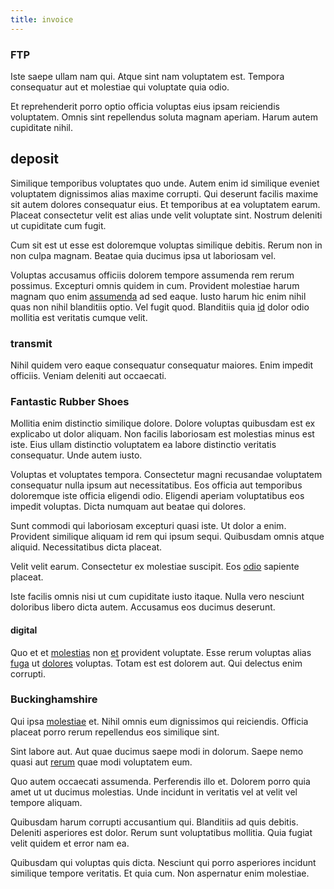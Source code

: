 ```yaml
---
title: invoice
---
```


### FTP

Iste saepe ullam nam qui. Atque sint nam voluptatem est. Tempora consequatur aut et molestiae qui voluptate quia odio.

Et reprehenderit porro optio officia voluptas eius ipsam reiciendis voluptatem. Omnis sint repellendus soluta magnam aperiam. Harum autem cupiditate nihil.

## deposit

Similique temporibus voluptates quo unde. Autem enim id similique eveniet voluptatem dignissimos alias maxime corrupti. Qui deserunt facilis maxime sit autem dolores consequatur eius. Et temporibus at ea voluptatem earum. Placeat consectetur velit est alias unde velit voluptate sint. Nostrum deleniti ut cupiditate cum fugit.

Cum sit est ut esse est doloremque voluptas similique debitis. Rerum non in non culpa magnam. Beatae quia ducimus ipsa ut laboriosam vel.

Voluptas accusamus officiis dolorem tempore assumenda rem rerum possimus. Excepturi omnis quidem in cum. Provident molestiae harum magnam quo enim [assumenda](/facere/odit/place_calculate.md) ad sed eaque. Iusto harum hic enim nihil quas non nihil blanditiis optio. Vel fugit quod. Blanditiis quia [id](/dolore/odio/neque/repellat/system.md) dolor odio mollitia est veritatis cumque velit.

### transmit

Nihil quidem vero eaque consequatur consequatur maiores. Enim impedit officiis. Veniam deleniti aut occaecati.

### Fantastic Rubber Shoes

Mollitia enim distinctio similique dolore. Dolore voluptas quibusdam est ex explicabo ut dolor aliquam. Non facilis laboriosam est molestias minus est iste. Eius ullam distinctio voluptatem ea labore distinctio veritatis consequatur. Unde autem iusto.

Voluptas et voluptates tempora. Consectetur magni recusandae voluptatem consequatur nulla ipsum aut necessitatibus. Eos officia aut temporibus doloremque iste officia eligendi odio. Eligendi aperiam voluptatibus eos impedit voluptas. Dicta numquam aut beatae qui dolores.

Sunt commodi qui laboriosam excepturi quasi iste. Ut dolor a enim. Provident similique aliquam id rem qui ipsum sequi. Quibusdam omnis atque aliquid. Necessitatibus dicta placeat.

Velit velit earum. Consectetur ex molestiae suscipit. Eos [odio](/dolore/odio/dignissimos/quo/albania_alliance_silver.md) sapiente placeat.

Iste facilis omnis nisi ut cum cupiditate iusto itaque. Nulla vero nesciunt doloribus libero dicta autem. Accusamus eos ducimus deserunt.

#### digital

Quo et et [molestias](/facere/temporibus/possimus/mint_green.md) non [et](/consequatur/architecto/specialist_direct.md) provident voluptate. Esse rerum voluptas alias [fuga](/dolore/odio/dignissimos/quo/albania_alliance_silver.md) ut [dolores](/eos/invoice_parsing.md) voluptas. Totam est est dolorem aut. Qui delectus enim corrupti.

### Buckinghamshire

Qui ipsa [molestiae](/dolore/odio/dignissimos/quo/national_array.md) et. Nihil omnis eum dignissimos qui reiciendis. Officia placeat porro rerum repellendus eos similique sint.

Sint labore aut. Aut quae ducimus saepe modi in dolorum. Saepe nemo quasi aut [rerum](/earum/quia/marketing_park.md) quae modi voluptatem eum.

Quo autem occaecati assumenda. Perferendis illo et. Dolorem porro quia amet ut ut ducimus molestias. Unde incidunt in veritatis vel at velit vel tempore aliquam.

Quibusdam harum corrupti accusantium qui. Blanditiis ad quis debitis. Deleniti asperiores est dolor. Rerum sunt voluptatibus mollitia. Quia fugiat velit quidem et error nam ea.

Quibusdam qui voluptas quis dicta. Nesciunt qui porro asperiores incidunt similique tempore veritatis. Et quia cum. Non aspernatur enim molestiae.

